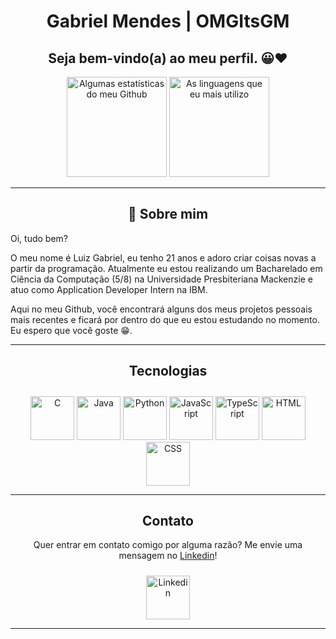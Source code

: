 <h1 align="center">Gabriel Mendes | OMGItsGM</h1>
<h2 align="center">Seja bem-vindo(a) ao meu perfil. 😀❤️</h2>

<div align="center">
  <!-- Github Stats -->
  <picture>
  <source 
    srcset="https://github-readme-stats.vercel.app/api?username=omgitsgm&show_icons=true&theme=dracula"
    media="(prefers-color-scheme: dark)"
  />
  <source
    srcset="https://github-readme-stats.vercel.app/api?username=omgitsgm&show_icons=true"
    media="(prefers-color-scheme: light), (prefers-color-scheme: no-preference)"
  />
  <img src="https://github-readme-stats.vercel.app/api?username=omgitsgm&show_icons=true" height="160px" title="Algumas estatísticas do meu Github"/>
  </picture>

  <!-- Most used Languages -->
  <picture>
    <source
      srcset="https://github-readme-stats.vercel.app/api/top-langs/?username=omgitsgm&theme=dracula&show_icons=true&layout=compact&langs_count=6"
      media="(prefers-color-scheme: dark)"
    />
    <source
      srcset="https://github-readme-stats.vercel.app/api/top-langs/?username=omgitsgm&theme=default&show_icons=true&layout=compact&langs_count=6"
      media="(prefers-color-scheme: light), (prefers-color-scheme: no-preference)"
    />
    <img src="https://github-readme-stats.vercel.app/api/top-langs/?username=omgitsgm&show_icons=true&layout=compact&langs_count=6" height="160px" title="As linguagens que eu mais utilizo"/>
  </picture>
</div>

<hr>
  
<h2 align="center">💬 Sobre mim</h2>
<p>Oi, tudo bem?</p> 
<p>O meu nome é Luiz Gabriel, eu tenho 21 anos e adoro criar coisas novas a partir da programação. Atualmente eu estou realizando um Bacharelado em Ciência da Computação (5/8) na Universidade Presbiteriana Mackenzie e atuo como Application Developer Intern na IBM.</p>
<p>Aqui no meu Github, você encontrará alguns dos meus projetos pessoais mais recentes e ficará por dentro do que eu estou estudando no momento. Eu espero que você goste 😁.</p>

<hr>

<h2 align="Center">Tecnologias</h2>
<!-- <h3 align="center">Linguagens</h3> -->
<div align="center" style="padding-top:10px">
  <img src="https://cdn-icons-png.flaticon.com/512/3665/3665923.png" height="70px" title="C">
  <!-- <img src="https://cdn-icons-png.flaticon.com/512/6132/6132222.png" height="70px" title="C++"> -->
  <img src="https://cdn-icons-png.flaticon.com/512/5968/5968282.png" height="70px" title="Java">
  <img src="https://cdn-icons-png.flaticon.com/512/3098/3098090.png" height="70px" title="Python">
  <img src="https://cdn-icons-png.flaticon.com/512/5968/5968292.png" height="70px" title="JavaScript">
  <img src="https://cdn-icons-png.flaticon.com/512/5968/5968381.png" height="70px" title="TypeScript">
  <img src="https://cdn-icons-png.flaticon.com/512/1051/1051277.png" height="70px" title="HTML">
  <img src="https://cdn-icons-png.flaticon.com/512/732/732190.png" height="70px" title="CSS">
</div>

<hr>

<div align="center">
  <h2>Contato</h2>
  <p>Quer entrar em contato comigo por alguma razão? Me envie uma mensagem no <a href="https://www.linkedin.com/in/luiz-gabriel-profirio-mendes-ab9583194">Linkedin</a>!
  <div style="padding-top:10px">
    <a href="https://www.linkedin.com/in/luiz-gabriel-profirio-mendes-ab9583194/"><img src="https://cdn-icons-png.flaticon.com/512/3536/3536505.png" height="70px" title="Linkedin"></a>
  </div>
</div>
<hr>
